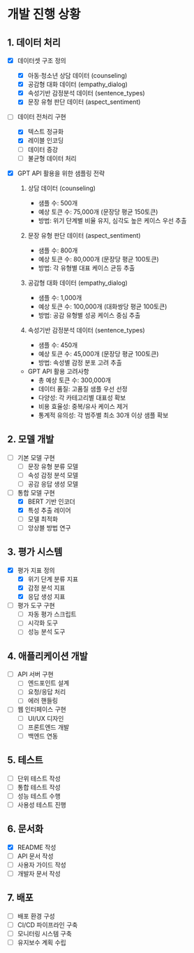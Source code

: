 # 개발 진행 상황

## 1. 데이터 처리
- [x] 데이터셋 구조 정의
  - [x] 아동·청소년 상담 데이터 (counseling)
  - [x] 공감형 대화 데이터 (empathy_dialog)
  - [x] 속성기반 감정분석 데이터 (sentence_types)
  - [x] 문장 유형 판단 데이터 (aspect_sentiment)

- [ ] 데이터 전처리 구현
  - [x] 텍스트 정규화
  - [x] 레이블 인코딩
  - [ ] 데이터 증강
  - [ ] 불균형 데이터 처리

- [x] GPT API 활용을 위한 샘플링 전략
  1. 상담 데이터 (counseling)
     - 샘플 수: 500개
     - 예상 토큰 수: 75,000개 (문장당 평균 150토큰)
     - 방법: 위기 단계별 비율 유지, 심각도 높은 케이스 우선 추출

  2. 문장 유형 판단 데이터 (aspect_sentiment)
     - 샘플 수: 800개
     - 예상 토큰 수: 80,000개 (문장당 평균 100토큰)
     - 방법: 각 유형별 대표 케이스 균등 추출

  3. 공감형 대화 데이터 (empathy_dialog)
     - 샘플 수: 1,000개
     - 예상 토큰 수: 100,000개 (대화쌍당 평균 100토큰)
     - 방법: 공감 유형별 성공 케이스 중심 추출

  4. 속성기반 감정분석 데이터 (sentence_types)
     - 샘플 수: 450개
     - 예상 토큰 수: 45,000개 (문장당 평균 100토큰)
     - 방법: 속성별 감정 분포 고려 추출

  * GPT API 활용 고려사항
    - 총 예상 토큰 수: 300,000개
    - 데이터 품질: 고품질 샘플 우선 선정
    - 다양성: 각 카테고리별 대표성 확보
    - 비용 효율성: 중복/유사 케이스 제거
    - 통계적 유의성: 각 범주별 최소 30개 이상 샘플 확보

## 2. 모델 개발
- [ ] 기본 모델 구현
  - [ ] 문장 유형 분류 모델
  - [ ] 속성 감정 분석 모델
  - [ ] 공감 응답 생성 모델

- [ ] 통합 모델 구현
  - [x] BERT 기반 인코더
  - [x] 특성 추출 레이어
  - [ ] 모델 최적화
  - [ ] 앙상블 방법 연구

## 3. 평가 시스템
- [x] 평가 지표 정의
  - [x] 위기 단계 분류 지표
  - [x] 감정 분석 지표
  - [x] 응답 생성 지표

- [ ] 평가 도구 구현
  - [ ] 자동 평가 스크립트
  - [ ] 시각화 도구
  - [ ] 성능 분석 도구

## 4. 애플리케이션 개발
- [ ] API 서버 구현
  - [ ] 엔드포인트 설계
  - [ ] 요청/응답 처리
  - [ ] 에러 핸들링

- [ ] 웹 인터페이스 구현
  - [ ] UI/UX 디자인
  - [ ] 프론트엔드 개발
  - [ ] 백엔드 연동

## 5. 테스트
- [ ] 단위 테스트 작성
- [ ] 통합 테스트 작성
- [ ] 성능 테스트 수행
- [ ] 사용성 테스트 진행

## 6. 문서화
- [x] README 작성
- [ ] API 문서 작성
- [ ] 사용자 가이드 작성
- [ ] 개발자 문서 작성

## 7. 배포
- [ ] 배포 환경 구성
- [ ] CI/CD 파이프라인 구축
- [ ] 모니터링 시스템 구축
- [ ] 유지보수 계획 수립 